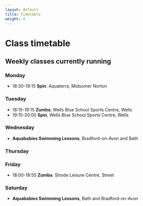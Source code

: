 ```yaml
---
layout: default
title: Timetable
weight: 4
---
```


Class timetable
===============

## Weekly classes currently running

### Monday

- 18:30-19:15 **Spin**. Aquaterra, Midsomer Norton


### Tuesday

- 18:15-19:15 **Zumba**, Wells Blue School Sports Centre, Wells
- 19:15-20:00 **Spin**, Wells Blue School Sports Centre, Wells

### Wednesday

- **Aquababies Swimming Lessons**, Bradford-on-Avon and Bath

### Thursday

### Friday

- 18:00-18:55 **Zumba**. Strode Leisure Centre, Street

### Saturday

- **Aquababies Swimming Lessons**, Bath and Bradford-on-Avon
